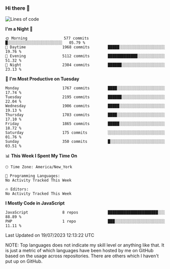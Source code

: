 ### Hi there 👋

<!--
**LynxJinxxy/LynxJinxxy** is a ✨ _special_ ✨ repository because its `README.md` (this file) appears on your GitHub profile.

Here are some ideas to get you started:

- 🔭 I’m currently working on ...
- 🌱 I’m currently learning ...
- 👯 I’m looking to collaborate on ...
- 🤔 I’m looking for help with ...
- 💬 Ask me about ...
- 📫 How to reach me: ...
- 😄 Pronouns: ...
- ⚡ Fun fact: ...
-->

<!--START_SECTION:waka-->
![Lines of code](https://img.shields.io/badge/From%20Hello%20World%20I%27ve%20Written-18.6%20million%20lines%20of%20code-blue)

**I'm a Night 🦉** 

```text
🌞 Morning                577 commits         █░░░░░░░░░░░░░░░░░░░░░░░░   05.79 % 
🌆 Daytime                1968 commits        █████░░░░░░░░░░░░░░░░░░░░   19.76 % 
🌃 Evening                5112 commits        █████████████░░░░░░░░░░░░   51.32 % 
🌙 Night                  2304 commits        ██████░░░░░░░░░░░░░░░░░░░   23.13 % 
```
📅 **I'm Most Productive on Tuesday** 

```text
Monday                   1767 commits        ████░░░░░░░░░░░░░░░░░░░░░   17.74 % 
Tuesday                  2195 commits        ██████░░░░░░░░░░░░░░░░░░░   22.04 % 
Wednesday                1906 commits        █████░░░░░░░░░░░░░░░░░░░░   19.13 % 
Thursday                 1703 commits        ████░░░░░░░░░░░░░░░░░░░░░   17.10 % 
Friday                   1865 commits        █████░░░░░░░░░░░░░░░░░░░░   18.72 % 
Saturday                 175 commits         ░░░░░░░░░░░░░░░░░░░░░░░░░   01.76 % 
Sunday                   350 commits         █░░░░░░░░░░░░░░░░░░░░░░░░   03.51 % 
```


📊 **This Week I Spent My Time On** 

```text
🕑︎ Time Zone: America/New_York

💬 Programming Languages: 
No Activity Tracked This Week

🔥 Editors: 
No Activity Tracked This Week
```

**I Mostly Code in JavaScript** 

```text
JavaScript               8 repos             ██████████████████████░░░   88.89 % 
PHP                      1 repo              ███░░░░░░░░░░░░░░░░░░░░░░   11.11 % 
```




 Last Updated on 19/07/2023 12:13:22 UTC
<!--END_SECTION:waka-->
NOTE: Top languages does not indicate my skill level or anything like that. It is just a metric of which languages have been hosted by me on GitHub based on the usage across repositories. There are others which I haven't put up on GitHub.
